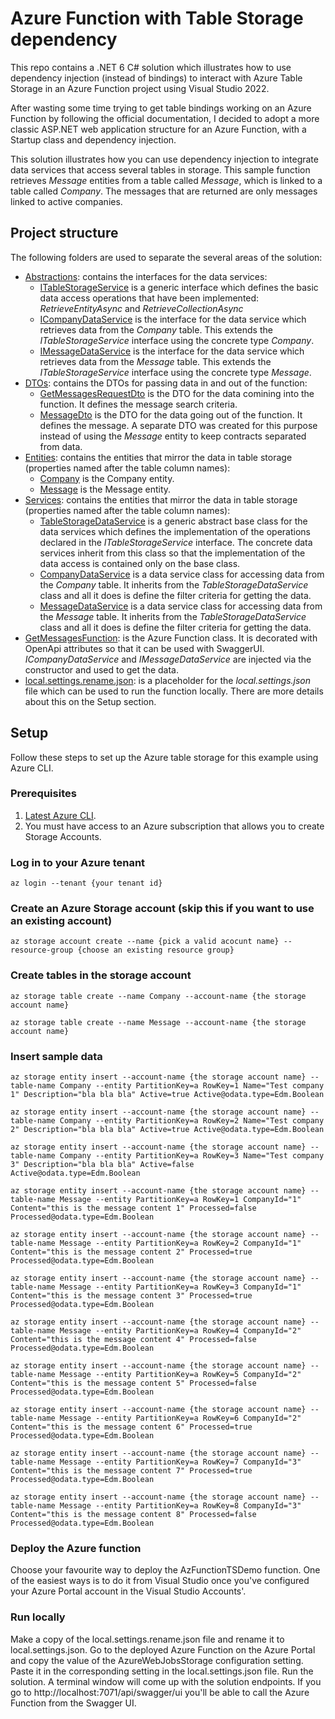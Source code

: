 # Azure Function with Table Storage dependency
This repo contains a .NET 6 C# solution which illustrates how to use dependency injection (instead of bindings) to interact with Azure Table Storage in an Azure Function project using Visual Studio 2022.

After wasting some time trying to get table bindings working on an Azure Function by following the official documentation, I decided to adopt a more classic ASP.NET web application structure for an Azure Function, with a Startup class and dependency injection. 

This solution illustrates how you can use dependency injection to integrate data services that access several tables in storage. This sample function retrieves *Message* entities from a table called *Message*, which is linked to a table called *Company*. The messages that are returned are only messages linked to active companies.

## Project structure
The following folders are used to separate the several areas of the solution:
- [Abstractions](AzFunctionTSDemo/AzFunctionTSDemo/Abstractions): contains the interfaces for the data services:
	- [ITableStorageService](AzFunctionTSDemo/AzFunctionTSDemo/Abstractions/ITableStorageService.cs) is a generic interface which defines the basic data access operations that have been implemented: *RetrieveEntityAsync* and *RetrieveCollectionAsync*
	- [ICompanyDataService](AzFunctionTSDemo/AzFunctionTSDemo/Abstractions/ICompanyDataService.cs) is the interface for the data service which retrieves data from the *Company* table. This extends the *ITableStorageService* interface using the concrete type *Company*.
	- [IMessageDataService](AzFunctionTSDemo/AzFunctionTSDemo/Abstractions/IMessageDataService.cs) is the interface for the data service which retrieves data from the *Message* table. This extends the *ITableStorageService* interface using the concrete type *Message*.
- [DTOs](AzFunctionTSDemo/AzFunctionTSDemo/DTOs): contains the DTOs for passing data in and out of the function:
	- [GetMessagesRequestDto](AzFunctionTSDemo/AzFunctionTSDemo/DTOs/GetMessagesRequestDto.cs) is the DTO for the data comining into the function. It defines the message search criteria.
	- [MessageDto](AzFunctionTSDemo/AzFunctionTSDemo/DTOs/MessageDto.cs) is the DTO for the data going out of the function. It defines the message. A separate DTO was created for this purpose instead of using the *Message* entity to keep contracts separated from data.
- [Entities](AzFunctionTSDemo/AzFunctionTSDemo/Entities): contains the entities that mirror the data in table storage (properties named after the table column names):
	- [Company](AzFunctionTSDemo/AzFunctionTSDemo/Entities/Company.cs) is the Company entity.
	- [Message](AzFunctionTSDemo/AzFunctionTSDemo/Entities/Company.cs) is the Message entity.
- [Services](AzFunctionTSDemo/AzFunctionTSDemo/Services): contains the entities that mirror the data in table storage (properties named after the table column names):
	- [TableStorageDataService](AzFunctionTSDemo/AzFunctionTSDemo/Services/TableStorageDataService.cs) is a generic abstract base class for the data services which defines the implementation of the operations declared in the *ITableStorageService* interface. The concrete data services inherit from this class so that the implementation of the data access is contained only on the base class.
	- [CompanyDataService](AzFunctionTSDemo/AzFunctionTSDemo/Services/CompanyDataService.cs) is a data service class for accessing data from the *Company* table. It inherits from the *TableStorageDataService* class and all it does is define the filter criteria for getting the data.
	- [MessageDataService](AzFunctionTSDemo/AzFunctionTSDemo/Services/MessageDataService.cs) is a data service class for accessing data from the *Message* table. It inherits from the *TableStorageDataService* class and all it does is define the filter criteria for getting the data.
- [GetMessagesFunction](AzFunctionTSDemo/AzFunctionTSDemo/GetMessagesFunction.cs): is the Azure Function class. It is decorated with OpenApi attributes so that it can be used with SwaggerUI. *ICompanyDataService* and *IMessageDataService* are injected via the constructor and used to get the data.
- [local.settings.rename.json](AzFunctionTSDemo/AzFunctionTSDemo/local.settings.rename.json): is a placeholder for the *local.settings.json* file which can be used to run the function locally. There are more details about this on the Setup section.



## Setup
Follow these steps to set up the Azure table storage for this example using Azure CLI.

### Prerequisites
1. [Latest Azure CLI](https://docs.microsoft.com/en-us/cli/azure/).
2. You must have access to an Azure subscription that allows you to create Storage Accounts.


### Log in to your Azure tenant
`az login --tenant {your tenant id}`

### Create an Azure Storage account (skip this if you want to use an existing account)
`az storage account create --name {pick a valid acocunt name} --resource-group {choose an existing resource group}`

### Create tables in the storage account
`az storage table create --name Company --account-name {the storage account name}`

`az storage table create --name Message --account-name {the storage account name}`

### Insert sample data
`az storage entity insert --account-name {the storage account name} --table-name Company --entity PartitionKey=a RowKey=1 Name="Test company 1" Description="bla bla bla" Active=true Active@odata.type=Edm.Boolean`

`az storage entity insert --account-name {the storage account name} --table-name Company --entity PartitionKey=a RowKey=2 Name="Test company 2" Description="bla bla bla" Active=true Active@odata.type=Edm.Boolean`

`az storage entity insert --account-name {the storage account name} --table-name Company --entity PartitionKey=a RowKey=3 Name="Test company 3" Description="bla bla bla" Active=false Active@odata.type=Edm.Boolean`




`az storage entity insert --account-name {the storage account name} --table-name Message --entity PartitionKey=a RowKey=1 CompanyId="1" Content="this is the message content 1" Processed=false Processed@odata.type=Edm.Boolean`

`az storage entity insert --account-name {the storage account name} --table-name Message --entity PartitionKey=a RowKey=2 CompanyId="1" Content="this is the message content 2" Processed=true Processed@odata.type=Edm.Boolean`

`az storage entity insert --account-name {the storage account name} --table-name Message --entity PartitionKey=a RowKey=3 CompanyId="1" Content="this is the message content 3" Processed=true Processed@odata.type=Edm.Boolean`

`az storage entity insert --account-name {the storage account name} --table-name Message --entity PartitionKey=a RowKey=4 CompanyId="2" Content="this is the message content 4" Processed=false Processed@odata.type=Edm.Boolean`

`az storage entity insert --account-name {the storage account name} --table-name Message --entity PartitionKey=a RowKey=5 CompanyId="2" Content="this is the message content 5" Processed=false Processed@odata.type=Edm.Boolean`

`az storage entity insert --account-name {the storage account name} --table-name Message --entity PartitionKey=a RowKey=6 CompanyId="2" Content="this is the message content 6" Processed=true Processed@odata.type=Edm.Boolean`

`az storage entity insert --account-name {the storage account name} --table-name Message --entity PartitionKey=a RowKey=7 CompanyId="3" Content="this is the message content 7" Processed=true Processed@odata.type=Edm.Boolean`

`az storage entity insert --account-name {the storage account name} --table-name Message --entity PartitionKey=a RowKey=8 CompanyId="3" Content="this is the message content 8" Processed=false Processed@odata.type=Edm.Boolean`

### Deploy the Azure function
Choose your favourite way to deploy the AzFunctionTSDemo function. One of the easiest ways is to do it from Visual Studio once you've configured your Azure Portal account in the Visual Studio Accounts'.

### Run locally
Make a copy of the local.settings.rename.json file and rename it to local.settings.json. Go to the deployed Azure Function on the Azure Portal and copy the value of the AzureWebJobsStorage configuration setting. Paste it in the corresponding setting in the local.settings.json file. Run the solution. A terminal window will come up with the solution endpoints. If you go to http://localhost:7071/api/swagger/ui you'll be able to call the Azure Function from the Swagger UI.
